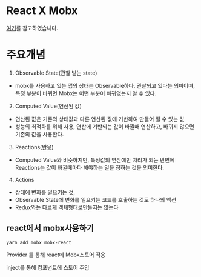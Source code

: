 React X Mobx
=

[여기](https://velog.io/@velopert/MobX-1-%EC%8B%9C%EC%9E%91%ED%95%98%EA%B8%B0-9sjltans3p)를 참고하였습니다.


주요개념
=

1. Observable State(관찰 받는 state)
- mobx를 사용하고 있는 앱의 상태는 Observable하다. 관찰되고 있다는 의미이며, 특정 부분이 바뀌면 Mobx는 어떤 부분이 바뀌었는지 알 수 있다.
2. Computed Value(연산된 값)
-  연산된 값은 기존의 상태값과 다른 연산된 값에 기반하여 만들어 질 수 있는 값
-  성능의 최적화를 위해 사용, 연산에 기반되는 값이 바뀔때 연산하고, 바뀌지 않으면 기존의 값을 사용한다.
3. Reactions(반응)
- Computed Value와 비슷하지만, 특정값의 연산에만 처리가 되는 반면에 Reactions는  값이 바뀔때마다 해야하는 일을 정하는 것을 의미한다.
4. Actions
- 상태에 변화를 일으키는 것,
- Observable State에 변화를 일으키는 코드를 호출하는 것도 하나의 액션
- Redux와는 다르게 객체형태로만들지는 않는다

react에서 mobx사용하기
-

```
yarn add mobx mobx-react
```


Provider 를 통해 react에 Mobx스토어 적용

inject를 통해 컴포넌트에 스토어 주입
